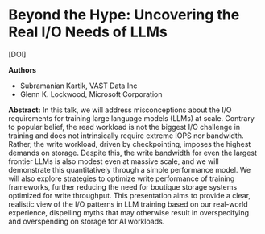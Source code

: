 # Beyond the Hype: Uncovering the Real I/O Needs of LLMs

[DOI]

**Authors**
* Subramanian Kartik, VAST Data Inc
* Glenn K. Lockwood, Microsoft Corporation

**Abstract:**
In this talk, we will address misconceptions about the I/O requirements for training large language models (LLMs) at scale. Contrary to popular belief, the read workload is not the biggest I/O challenge in training and does not intrinsically require extreme IOPS nor bandwidth. Rather, the write workload, driven by checkpointing, imposes the highest demands on storage. Despite this, the write bandwidth for even the largest frontier LLMs is also modest even at massive scale, and we will demonstrate this quantitatively through a simple performance model. We will also explore strategies to optimize write performance of training frameworks, further reducing the need for boutique storage systems optimized for write throughput. This presentation aims to provide a clear, realistic view of the I/O patterns in LLM training based on our real-world experience, dispelling myths that may otherwise result in overspecifying and overspending on storage for AI workloads.
